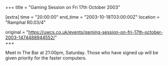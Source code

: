 +++
title = "Gaming Session on Fri 17th October 2003"

[extra]
time = "20:00:00"
end_time = "2003-10-18T03:00:00Z"
location = "Ramphal R0.03/4"

original = "https://uwcs.co.uk/events/gaming-session-on-fri-17th-october-2003-1474488944552/"    
+++

Meet in The Bar at 21:00pm, Saturday. Those who have signed up will be given priority for the faster computers.

